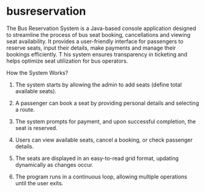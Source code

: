 # busreservation
The Bus Reservation System is a Java-based console application designed to streamline the process of bus seat booking, cancellations and viewing seat availability.
It provides a user-friendly interface for passengers to reserve seats, input their details, make payments and manage their bookings efficiently. T
his system ensures transparency in ticketing and helps optimize seat utilization for bus operators.

How the System Works?
1. The system starts by allowing the admin to add seats (define total available seats).

2. A passenger can book a seat by providing personal details and selecting a route.

3. The system prompts for payment, and upon successful completion, the seat is reserved.

4. Users can view available seats, cancel a booking, or check passenger details.

5. The seats are displayed in an easy-to-read grid format, updating dynamically as changes occur.

6. The program runs in a continuous loop, allowing multiple operations until the user exits.
